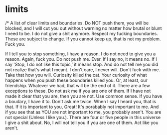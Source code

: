 # limits
/*
A list of clear limits and boundaries. Do NOT push them, you will be blocked, and I will cut you out without warning no matter how brutal or blunt I need to be. I do not give a shit anymore.
Respect my fucking boundaries.
These are subject to change. If you cannot keep up, that is not my problem. Fuck you.

  If I tell you to stop something, I have a reason. I do not need to give you a reason. Again, fuck you.
  Do not push me. Ever. If I say no, it means no. If I say 'Stop, I do not like this topic,' it means stop. And do not tell me you did not realize that's what I meant. I don't care, I never will.
  Don't fuck with me. Take that how you will.
  Curiosity killed the cat. Your curiosity of what happens when you push these boundaries killed you. Or, at least, our friendship. Whatever we had, that will be the end of it.
  There are a few exceptions to these. Do not ask me if you are one of them. If I have not made it clear that you are, then you are not.
  Use common sense. If you have a boudary, I have it to.
  Don't ask me twice. When I say I heard you, that is that. If it is important to you, Great! It's porabably not important to me. And if you see that as YOU are not important to me, you probably aren't.
  You are not special (Unless I like you.).
  There are four or five people in this universe I give a shit about. No, I will not tell you if you are one of them. Act like you aren't.
